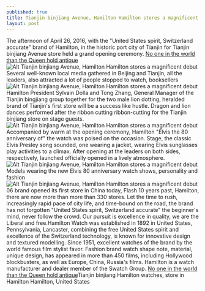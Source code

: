 ```yaml
---
published: true
title: Tianjin binjiang Avenue, Hamilton Hamilton stores a magnificent debut
layout: post
---
```

The afternoon of April 26, 2016, with the \"United States spirit, Switzerland accurate\" brand of Hamilton, in the historic port city of Tianjin for Tianjin binjiang Avenue store held a grand opening ceremony. [No one in the world than the Queen hold antique](https://valentinocase.wordpress.com/2016/04/21/no-one-in-the-world-than-the-queen-hold-antique-jewellery-table/)![Alt Tianjin binjiang Avenue, Hamilton Hamilton stores a magnificent debut](http://guerlaincase.files.wordpress.com/2016/04/783a93eb.jpeg)Several well-known local media gathered in Beijing and Tianjin, all the leaders, also attracted a lot of people stopped to watch, booksellers![Alt Tianjin binjiang Avenue, Hamilton Hamilton stores a magnificent debut](http://guerlaincase.files.wordpress.com/2016/04/7834e698.jpeg)Hamilton President Sylvain Dolla and Tong Zhang, General Manager of the Tianjin bingjiang group together for the two male lion dotting, heralded brand of Tianjin\'s first store will be a success like hustle. Dragon and lion dances performed after the ribbon cutting ribbon-cutting for the Tianjin binjiang store on stage guests.![Alt Tianjin binjiang Avenue, Hamilton Hamilton stores a magnificent debut](http://guerlaincase.files.wordpress.com/2016/04/7839f3e8.jpeg)Accompanied by warm at the opening ceremony, Hamilton \"Elvis the 80 anniversary of\" the watch was poised on the occasion. Stage, the classic Elvis Presley song sounded, one wearing a jacket, wearing Elvis sunglasses play activities to a climax. After opening at the leaders on both sides, respectively, launched officially opened in a lively atmosphere.![Alt Tianjin binjiang Avenue, Hamilton Hamilton stores a magnificent debut](http://guerlaincase.files.wordpress.com/2016/04/78359132.jpeg)Models wearing the new Elvis 80 anniversary watch shows, personality and fashion![Alt Tianjin binjiang Avenue, Hamilton Hamilton stores a magnificent debut](http://guerlaincase.files.wordpress.com/2016/04/78347ec6.jpeg)06 brand opened its first store in China today, Flash 10 years past, Hamilton, there are now more than more than 330 stores. Let the time to rush, increasingly rapid pace of city life, and time-bound on the road, the brand has not forgotten \"United States spirit, Switzerland accurate\" the beginner\'s mind, never follow the crowd. Our pursuit is excellence in quality, we are the Liberal and free.Hamilton Watch was established in 1892 in United States, Pennsylvania, Lancaster, combining the free United States spirit and excellence of the Switzerland technology, is known for innovative design and textured modelling. Since 1951, excellent watches of the brand by the world famous film stylist favor. Fashion brand watch shape note, material, unique design, has appeared in more than 450 films, including Hollywood blockbusters, as well as Europe, China, Russia\'s films. Hamilton is a watch manufacturer and dealer member of the Swatch Group. [No one in the world than the Queen hold antique](https://valentinocase.wordpress.com/2016/04/21/no-one-in-the-world-than-the-queen-hold-antique-jewellery-table/)Tianjin binjiang Hamilton watches, store in Hamilton Hamilton, United States